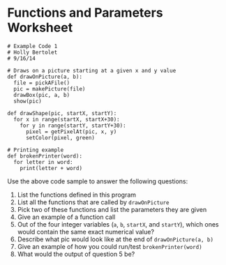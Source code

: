# Functions and Parameters Worksheet

    # Example Code 1
    # Holly Bertolet 
    # 9/16/14

    # Draws on a picture starting at a given x and y value
    def drawOnPicture(a, b):
      file = pickAFile()
      pic = makePicture(file) 
      drawBox(pic, a, b)
      show(pic)

    def drawShape(pic, startX, startY):
      for x in range(startX, startX+30):
        for y in range(startY, startY+30):
          pixel = getPixelAt(pic, x, y)
          setColor(pixel, green)
    
    # Printing example
    def brokenPrinter(word):
      for letter in word:
        print(letter + word)

Use the above code sample to answer the following questions: 

1. List the functions defined in this program
2. List all the functions that are called by `drawOnPicture`
3. Pick two of these functions and list the parameters they are given
4. Give an example of a function call
5. Out of the four integer variables (`a`, `b`, `startX`, and `startY`), which ones would contain the same exact numerical value?
6. Describe what pic would look like at the end of `drawOnPicture(a, b)`
7. Give an example of how you could run/test `brokenPrinter(word)`
8. What would the output of question 5 be?
